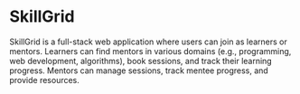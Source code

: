 # SkillGrid

SkillGrid is a full-stack web application where users can join as learners or mentors. Learners can find mentors in various domains (e.g., programming, web development, algorithms), book sessions, and track their learning progress. Mentors can manage sessions, track mentee progress, and provide resources.
